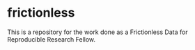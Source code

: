 # frictionless
This is a repository for the work done as a Frictionless Data for Reproducible Research Fellow.
